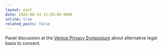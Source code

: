 ```yaml
---
layout: post
date: 2024-06-14 15:59:00-0400
inline: true
related_posts: false
---
```


Panel discussion at the [Venice Privacy Symposium](https://sites.grenadine.co/sites/iot/en/2024-privacy-symposium-conference/schedule/11746/Alternative%20Legal%20Basis%20to%20Consent%20for%20Processing%20Medical%20Data?platform=) about alternative legal basis to consent.
